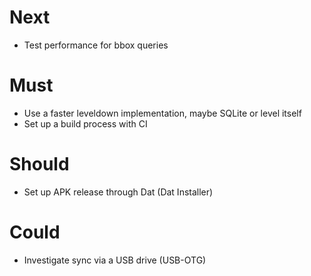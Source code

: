 # Next

- Test performance for bbox queries

# Must

- Use a faster leveldown implementation, maybe SQLite or level itself
- Set up a build process with CI

# Should

- Set up APK release through Dat (Dat Installer)

# Could

- Investigate sync via a USB drive (USB-OTG)
